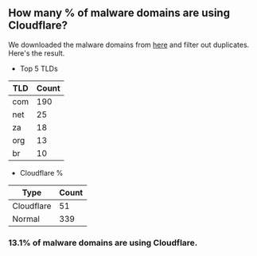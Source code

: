 ## How many % of malware domains are using Cloudflare?


We downloaded the malware domains from [here](https://urlhaus.abuse.ch) and filter out duplicates.
Here's the result.


[//]: # (start replacement)


- Top 5 TLDs

| TLD | Count |
| --- | --- |
| com | 190 |
| net | 25 |
| za | 18 |
| org | 13 |
| br | 10 |


- Cloudflare %

| Type | Count |
| --- | --- |
| Cloudflare | 51 |
| Normal | 339 |


### 13.1% of malware domains are using Cloudflare.